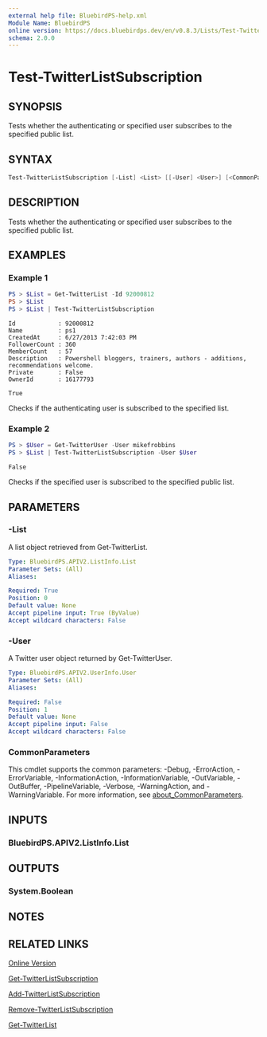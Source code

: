 ```yaml
---
external help file: BluebirdPS-help.xml
Module Name: BluebirdPS
online version: https://docs.bluebirdps.dev/en/v0.8.3/Lists/Test-TwitterListSubscription
schema: 2.0.0
---
```


# Test-TwitterListSubscription

## SYNOPSIS

Tests whether the authenticating or specified user subscribes to the specified public list.

## SYNTAX

```powershell
Test-TwitterListSubscription [-List] <List> [[-User] <User>] [<CommonParameters>]
```

## DESCRIPTION

Tests whether the authenticating or specified user subscribes to the specified public list.

## EXAMPLES

### Example 1

```powershell
PS > $List = Get-TwitterList -Id 92000812
PS > $List
PS > $List | Test-TwitterListSubscription
```

```text
Id            : 92000812
Name          : ps1
CreatedAt     : 6/27/2013 7:42:03 PM
FollowerCount : 360
MemberCount   : 57
Description   : Powershell bloggers, trainers, authors - additions, recommendations welcome.
Private       : False
OwnerId       : 16177793

True
```

Checks if the authenticating user is subscribed to the specified list.

### Example 2

```powershell
PS > $User = Get-TwitterUser -User mikefrobbins
PS > $List | Test-TwitterListSubscription -User $User
```

```text
False
```

Checks if the specified user is subscribed to the specified public list.

## PARAMETERS

### -List

A list object retrieved from Get-TwitterList.

```yaml
Type: BluebirdPS.APIV2.ListInfo.List
Parameter Sets: (All)
Aliases:

Required: True
Position: 0
Default value: None
Accept pipeline input: True (ByValue)
Accept wildcard characters: False
```

### -User

A Twitter user object returned by Get-TwitterUser.

```yaml
Type: BluebirdPS.APIV2.UserInfo.User
Parameter Sets: (All)
Aliases:

Required: False
Position: 1
Default value: None
Accept pipeline input: False
Accept wildcard characters: False
```

### CommonParameters

This cmdlet supports the common parameters: -Debug, -ErrorAction, -ErrorVariable, -InformationAction, -InformationVariable, -OutVariable, -OutBuffer, -PipelineVariable, -Verbose, -WarningAction, and -WarningVariable. For more information, see [about_CommonParameters](http://go.microsoft.com/fwlink/?LinkID=113216).

## INPUTS

### BluebirdPS.APIV2.ListInfo.List

## OUTPUTS

### System.Boolean

## NOTES

## RELATED LINKS

[Online Version](https://docs.bluebirdps.dev/en/v0.8.3/Lists/Test-TwitterListSubscription)

[Get-TwitterListSubscription](https://docs.bluebirdps.dev/en/v0.8.3/Lists/Get-TwitterListSubscription)

[Add-TwitterListSubscription](https://docs.bluebirdps.dev/en/v0.8.3/Lists/Add-TwitterListSubscription)

[Remove-TwitterListSubscription](https://docs.bluebirdps.dev/en/v0.8.3/Lists/Remove-TwitterListSubscription)

[Get-TwitterList](https://docs.bluebirdps.dev/en/v0.8.3/Lists/Get-TwitterList)
